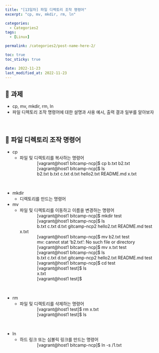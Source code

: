 ```yaml
---
title: "[13일차] 파일 디렉토리 조작 명령어"
excerpt: "cp, mv, mkdir, rm, ln"

categories:
  - Categories2
tags:
  - [Linux]

permalink: /categories2/post-name-here-2/

toc: true
toc_sticky: true

date: 2022-11-23
last_modified_at: 2022-11-23
---
```


## 🦥 과제
* cp, mv, mkdir, rm, ln
* 파일 디렉토리 조작 명령어에 대한 설명과 사용 예시, 출력 결과 일부를 알아보자
<br><br><br>

## 🦥 파일 디렉토리 조작 명령어
* cp
  - 파일 및 디렉토리를 복사하는 명령어  
    [vagrant@host1 bitcamp-ncp]$ cp b.txt b2.txt  
    [vagrant@host1 bitcamp-ncp]$ ls  
    b2.txt  b.txt  c.txt  d.txt  hello2.txt  README.md  x.txt  
<br>

* mkdir
  - 디렉토리를 만드는 명령어  
* mv
  - 파일 및 디렉토리를 이동하고 이름을 변경하는 명령어  
    [vagrant@host1 bitcamp-ncp]$ mkdir test  
    [vagrant@host1 bitcamp-ncp]$ ls  
    b.txt  c.txt  d.txt  gitcamp-ncp2  hello2.txt  README.md  test  x.txt  
    [vagrant@host1 bitcamp-ncp]$ mv b2.txt test  
    mv: cannot stat ‘b2.txt’: No such file or directory  
    [vagrant@host1 bitcamp-ncp]$ mv x.txt test  
    [vagrant@host1 bitcamp-ncp]$ ls  
    b.txt  c.txt  d.txt  gitcamp-ncp2  hello2.txt  README.md  test  
    [vagrant@host1 bitcamp-ncp]$ cd test  
    [vagrant@host1 test]$ ls  
    x.txt  
    [vagrant@host1 test]$  
<br>

* rm
  - 파일 및 디렉토리를 삭제하는 명령어  
    [vagrant@host1 test]$ rm x.txt  
    [vagrant@host1 test]$ ls  
<br>

* ln
  - 하드 링크 또는 심볼릭 링크를 만드는 명령어  
    [vagrant@host1 bitcamp-ncp]$ ln -s /1.txt  
<br>
